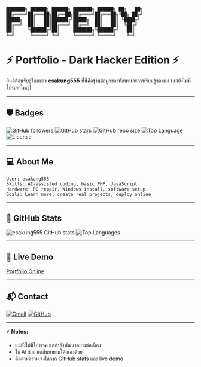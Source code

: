 ```text
███████╗ ██████╗ ██████╗ ███████╗ ██████╗ ██╗   ██╗
██╔════╝██╔═══██╗██╔══██╗██╔════╝██╔═══██╗╚██╗ ██╔╝
█████╗  ██║   ██║██████╔╝█████╗  ██║   ██║ ╚████╔╝ 
██╔══╝  ██║   ██║██╔═══╝ ██╔══╝  ██║   ██║  ╚██╔╝  
██║     ╚██████╔╝██║     ███████╗╚██████╔╝   ██║   
╚═╝      ╚═════╝ ╚═╝     ╚══════╝ ╚═════╝    ╚═╝   
```

# ⚡ Portfolio - Dark Hacker Edition ⚡

ยินดีต้อนรับสู่โลกของ **esakung555**
ที่นี่คือฐานข้อมูลของทักษะและการเรียนรู้ของผม (แม้ยังไม่มีโปรเจคใหญ่)

---

## 🛡️ Badges

![GitHub followers](https://img.shields.io/github/followers/esakung555?style=social)
![GitHub stars](https://img.shields.io/github/stars/esakung555?style=social)
![GitHub repo size](https://img.shields.io/github/repo-size/esakung555/esakung555.github.io)
![Top Language](https://img.shields.io/github/languages/top/esakung555/esakung555.github.io)
![License](https://img.shields.io/github/license/esakung555/esakung555.github.io)

---

## 💻 About Me

```
User: esakung555
Skills: AI-assisted coding, basic PHP, JavaScript
Hardware: PC repair, Windows install, software setup
Goals: Learn more, create real projects, deploy online
```

---

## 🚀 GitHub Stats

![esakung555 GitHub stats](https://github-readme-stats.vercel.app/api?username=esakung555\&show_icons=true\&theme=dark\&count_private=true)
![Top Languages](https://github-readme-stats.vercel.app/api/top-langs/?username=esakung555\&layout=compact\&theme=dark)

---

## 🌟 Live Demo

[Portfolio Online](https://esakung555.github.io/)

---

## 📬 Contact

[![Gmail](https://img.shields.io/badge/Gmail-D14836?style=for-the-badge\&logo=gmail\&logoColor=white)](https://mail.google.com/mail/?view=cm&fs=1&to=your@gmail.com&su=Portfolio%20Contact&body=Hello%20esakung555!)
[![GitHub](https://img.shields.io/badge/GitHub-181717?style=for-the-badge\&logo=github\&logoColor=white)](https://github.com/esakung555)

---

⚡ **Notes:**

* แม้ยังไม่มีโปรเจค แต่กำลังพัฒนาอย่างต่อเนื่อง
* ใช้ AI ช่วย แต่ก็พยายามโค้ดเองด้วย
* ติดตามความเจ๋งได้จาก GitHub stats และ live demo
